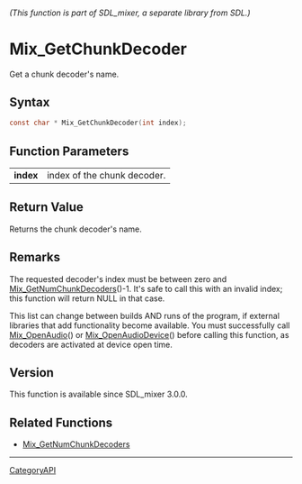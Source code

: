 ###### (This function is part of SDL_mixer, a separate library from SDL.)
# Mix_GetChunkDecoder

Get a chunk decoder's name.

## Syntax

```c
const char * Mix_GetChunkDecoder(int index);

```

## Function Parameters

|               |                             |
| ------------- | --------------------------- |
| **index**     | index of the chunk decoder. |

## Return Value

Returns the chunk decoder's name.

## Remarks

The requested decoder's index must be between zero and
[Mix_GetNumChunkDecoders](Mix_GetNumChunkDecoders)()-1. It's safe to call
this with an invalid index; this function will return NULL in that case.

This list can change between builds AND runs of the program, if external
libraries that add functionality become available. You must successfully
call [Mix_OpenAudio](Mix_OpenAudio)() or
[Mix_OpenAudioDevice](Mix_OpenAudioDevice)() before calling this function,
as decoders are activated at device open time.

## Version

This function is available since SDL_mixer 3.0.0.

## Related Functions

* [Mix_GetNumChunkDecoders](Mix_GetNumChunkDecoders)

----
[CategoryAPI](CategoryAPI)

